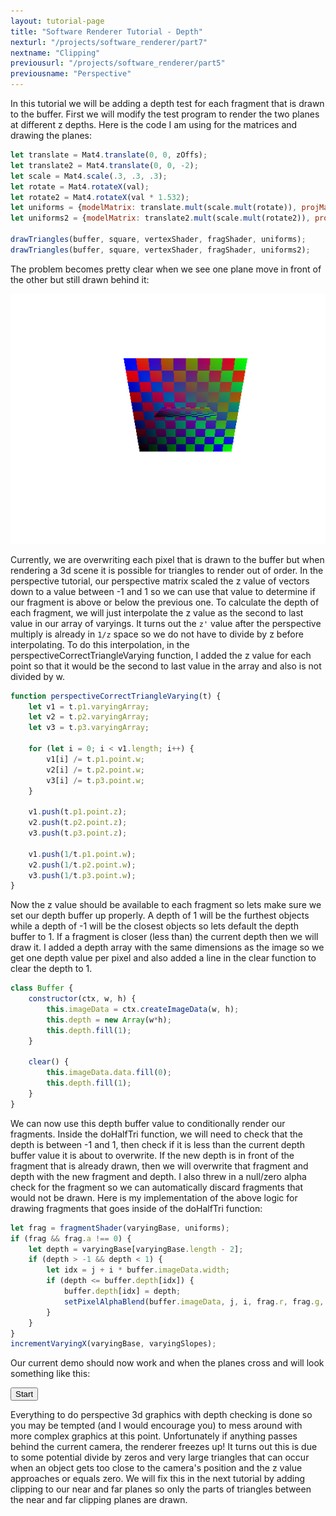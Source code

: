 ```yaml
---
layout: tutorial-page
title: "Software Renderer Tutorial - Depth"
nexturl: "/projects/software_renderer/part7"
nextname: "Clipping"
previousurl: "/projects/software_renderer/part5"
previousname: "Perspective"
---
```


In this tutorial we will be adding a depth test for each fragment that is drawn to the buffer. First we will modify the test program to render the two planes at different z depths. Here is the code I am using for the matrices and drawing the planes:

```javascript
let translate = Mat4.translate(0, 0, zOffs);
let translate2 = Mat4.translate(0, 0, -2);
let scale = Mat4.scale(.3, .3, .3);
let rotate = Mat4.rotateX(val);
let rotate2 = Mat4.rotateX(val * 1.532);
let uniforms = {modelMatrix: translate.mult(scale.mult(rotate)), projMatrix: perspective};
let uniforms2 = {modelMatrix: translate2.mult(scale.mult(rotate2)), projMatrix: perspective};

drawTriangles(buffer, square, vertexShader, fragShader, uniforms);
drawTriangles(buffer, square, vertexShader, fragShader, uniforms2);
```

The problem becomes pretty clear when we see one plane move in front of the other but still drawn behind it:

![Wrong Depth Example](/assets/software_renderer/5_wrong_depth.png)

Currently, we are overwriting each pixel that is drawn to the buffer but when rendering a 3d scene it is possible for triangles to render out of order. In the perspective tutorial, our perspective matrix scaled the z value of vectors down to a value between -1 and 1 so we can use that value to determine if our fragment is above or below the previous one. To calculate the depth of each fragment, we will just interpolate the z value as the second to last value in our array of varyings. It turns out the `z'` value after the perspective multiply is already in `1/z` space so we do not have to divide by z before interpolating. To do this interpolation, in the perspectiveCorrectTriangleVarying function, I added the z value for each point so that it would be the second to last value in the array and also is not divided by w.

```javascript
function perspectiveCorrectTriangleVarying(t) {
	let v1 = t.p1.varyingArray;
	let v2 = t.p2.varyingArray;
	let v3 = t.p3.varyingArray;

	for (let i = 0; i < v1.length; i++) {
		v1[i] /= t.p1.point.w;
		v2[i] /= t.p2.point.w;
		v3[i] /= t.p3.point.w;
	}

	v1.push(t.p1.point.z);
	v2.push(t.p2.point.z);
	v3.push(t.p3.point.z);

	v1.push(1/t.p1.point.w);
	v2.push(1/t.p2.point.w);
	v3.push(1/t.p3.point.w);
}
```

Now the z value should be available to each fragment so lets make sure we set our depth buffer up properly. A depth of 1 will be the furthest objects while a depth of -1 will be the closest objects so lets default the depth buffer to 1. If a fragment is closer (less than) the current depth then we will draw it. I added a depth array with the same dimensions as the image so we get one depth value per pixel and also added a line in the clear function to clear the depth to 1.

```javascript
class Buffer {
	constructor(ctx, w, h) {
		this.imageData = ctx.createImageData(w, h);
		this.depth = new Array(w*h);
		this.depth.fill(1);
	}
	
	clear() {
		this.imageData.data.fill(0);
		this.depth.fill(1);
	}
}
```

We can now use this depth buffer value to conditionally render our fragments. Inside the doHalfTri function, we will need to check that the depth is between -1 and 1, then check if it is less than the current depth buffer value it is about to overwrite. If the new depth is in front of the fragment that is already drawn, then we will overwrite that fragment and depth with the new fragment and depth. I also threw in a null/zero alpha check for the fragment so we can automatically discard fragments that would not be drawn. Here is my implementation of the above logic for drawing fragments that goes inside of the doHalfTri function:

```javascript
let frag = fragmentShader(varyingBase, uniforms);
if (frag && frag.a !== 0) {
	let depth = varyingBase[varyingBase.length - 2];
	if (depth > -1 && depth < 1) {
		let idx = j + i * buffer.imageData.width;
		if (depth <= buffer.depth[idx]) {
			buffer.depth[idx] = depth;
			setPixelAlphaBlend(buffer.imageData, j, i, frag.r, frag.g, frag.b, frag.a);
		}
	}
}
incrementVaryingX(varyingBase, varyingSlopes);
```

Our current demo should now work and when the planes cross and will look something like this:

<canvas id="canvas" width="640" height="480"></canvas>

<button id="start" onclick="toggleRenderer()">Start</button>

<script src="/assets/software_renderer/demos/5_depth.js" type="text/javascript"></script>

Everything to do perspective 3d graphics with depth checking is done so you may be tempted (and I would encourage you) to mess around with more complex graphics at this point. Unfortunately if anything passes behind the current camera, the renderer freezes up! It turns out this is due to some potential divide by zeros and very large triangles that can occur when an object gets too close to the camera's position and the z value approaches or equals zero. We will fix this in the next tutorial by adding clipping to our near and far planes so only the parts of triangles between the near and far clipping planes are drawn.

